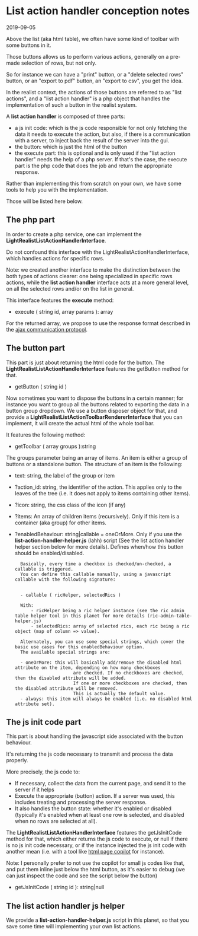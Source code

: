 List action handler conception notes
=========================
2019-09-05


Above the list (aka html table), we often have some kind of toolbar with some buttons in it.

Those buttons allows us to perform various actions, generally on a pre-made selection of rows, but not only.

So for instance we can have a "print" button, or a "delete selected rows" button, or an "export to pdf" button,
an "export to csv", you get the idea.


In the realist context, the actions of those buttons are referred to as "list actions", and a "list action handler"
is a php object that handles the implementation of such a button in the realist system.



A **list action handler** is composed of three parts:

- a js init code: which is the js code responsible for not only fetching the data it needs to execute the action, 
    but also, if there is a communication with a server, to inject back the result of the server into the gui.
- the button: which is just the html of the button    
- the execute part: this is optional and is only used if the "list action handler" needs the help of a php server.
        If that's the case, the execute part is the php code that does the job and return the appropriate response.
        
        
Rather than implementing this from scratch on your own, we have some tools to help you with the implementation.

Those will be listed here below.              



The php part
---------------

In order to create a php service, one can implement the **LightRealistListActionHandlerInterface**.

Do not confound this interface with the LightRealistActionHandlerInterface, which handles actions for specific rows.

Note: we created another interface to make the distinction between the both types of actions clearer: one being 
specialized in specific rows actions, while the **list action handler** interface acts at a more general level, on all the 
selected rows and/or on the list in general.


This interface features the **execute** method:


- execute ( string id,  array params ): array


For the returned array, we propose to use the response format described in the [ajax communication protocol](https://github.com/lingtalfi/AjaxCommunicationProtocol).




The button part
------------

This part is just about returning the html code for the button.
The **LightRealistListActionHandlerInterface** features the getButton method for that.

- getButton ( string id )


Now sometimes you want to dispose the buttons in a certain manner; for instance you want to group all the buttons related to exporting the data in a button group dropdown.
We use a button disposer object for that, and provide a **LightRealistListActionToolbarRendererInterface** that you can implement, it will create the actual html of the whole tool bar.

It features the following method:

- getToolbar ( array groups ):string


The groups parameter being an array of items.
An item is either a group of buttons or a standalone button.
The structure of an item is the following:

- text: string, the label of the group or item 
- ?action_id: string, the identifier of the action. This applies only to the leaves of the tree (i.e. it does not apply to
        items containing other items).    
- ?icon: string, the css class of the icon (if any)
- ?items: An array of children items (recursively). Only if this item is a container (aka group) for other items. 
- ?enabledBehaviour: string|callable = oneOrMore.
        Only if you use the **list-action-handler-helper.js** (lahh) script (See the list action handler helper section below for
         more details).
        Defines when/how this button should be enabled/disabled.
        
        Basically, every time a checkbox is checked/un-checked, a callable is triggered.
        You can define this callable manually, using a javascript callable with the following signature:
        
        
        - callable ( ricHelper, selectedRics )
        
        With:
            - ricHelper being a ric helper instance (see the ric admin table helper tool in this planet for more details (ric-admin-table-helper.js)
            - selectedRics: array of selected rics, each ric being a ric object (map of column => value).
            
        Alternately, you can use some special strings, which cover the basic use cases for this enabledBehaviour option.
        The available special strings are:
        
        - oneOrMore: this will basically add/remove the disabled html attribute on the item, depending on how many checkboxes
                            are checked. If no checkboxes are checked, then the disabled attribute will be added.
                            If one or more checkboxes are checked, then the disabled attribute will be removed.
                            This is actually the default value.             
        - always: this item will always be enabled (i.e. no disabled html attribute set).
         
    
 
 






The js init code part
------------

This part is about handling the javascript side associated with the button behaviour.

It's returning the js code necessary to transmit and process the data properly.

More precisely, the js code to:

- If necessary, collect the data from the current page, and send it to the server if it helps
- Execute the appropriate (button) action. If a server was used, this includes treating and processing the server response.
- It also handles the button state: whether it's enabled or disabled (typically it's enabled when at least one row is selected,
   and disabled when no rows are selected at all).


The **LightRealistListActionHandlerInterface** features the getJsInitCode method for that, which either returns the js code to execute,
or null if there is no js init code necessary, or if the instance injected the js init code with another mean (i.e. with a tool like [html page copilot](https://github.com/lingtalfi/Light_HtmlPageCopilot) for instance).

Note: I personally prefer to not use the copilot for small js codes like that, and put them inline just below the html button,
as it's easier to debug (we can just inspect the code and see the script below the button)

 
- getJsInitCode ( string id ): string|null




The list action handler js helper
---------------

We provide a **list-action-handler-helper.js** script in this planet, so that you save some time will
implementing your own list actions.





